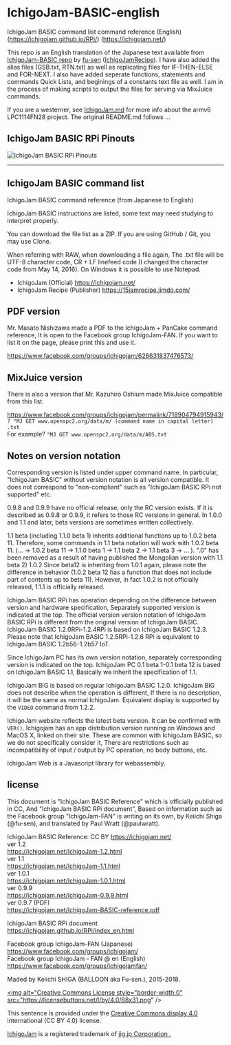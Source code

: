 # IchigoJam-BASIC-english
IchigoJam BASIC command list command reference (English) (https://ichigojam.github.io/RPi/) (https://ichigojam.net/)

This repo is an English translation of the Japanese text available from [IchigoJam-BASIC repo](https://github.com/fu-sen/IchigoJam-BASIC) by [fu-sen](https://github.com/fu-sen) ([IchigoJamRecipe](https://15jamrecipe.jimdo.com/)). I have also added the alias files (GSB.txt, RTN.txt) as well as replicating files for IF-THEN-ELSE and FOR-NEXT. I also have added seperate functions, statements and commands Quick Lists, and beginings of a constants text file as well. I am in the process of making scripts to output the files for serving via MixJuice commands.

If you are a westerner, see [IchigoJam.md](./IchigoJam.md) for more info about the armv6 LPC1114FN28 project. The original README.md follows ...

## IchigoJam BASIC RPi Pinouts
<img src="https://ichigojam.github.io/RPi/image/pin.png" alt="IchigoJam BASIC RPi Pinouts" title="IchigoJam BASIC RPi Pinouts">

---

## IchigoJam BASIC command list

IchigoJam BASIC command reference (from Japanese to English)

IchigoJam BASIC instructions are listed, some text may need studying to interpret properly.

You can download the file list as a ZIP. If you are using GitHub / Git, you may use Clone.

When referring with RAW, when downloading a file again, The .txt file will be UTF-8 character code, CR + LF linefeed code (I changed the character code from May 14, 2016). On Windows it is possible to use Notepad.

* IchigoJam (Official) https://ichigojam.net/
* IchigoJam Recipe (Publisher) https://15jamrecipe.jimdo.com/

## PDF version

Mr. Masato Nishizawa made a PDF to the IchigoJam + PanCake command reference, It is open to the Facebook group IchigoJam-FAN. If you want to list it on the page, please print this and use it.

https://www.facebook.com/groups/ichigojam/626631837476573/

## MixJuice version

There is also a version that Mr. Kazuhiro Oshium made MixJuice compatible from this list.

https://www.facebook.com/groups/ichigojam/permalink/718904794915943/  
`? "MJ GET www.openspc2.org/data/m/ (command name in capital letter) .txt`  
For example? `"MJ GET www.openspc2.org/data/m/ABS.txt`  

## Notes on version notation

Corresponding version is listed under upper command name. In particular, "IchigoJam BASIC" without version notation is all version compatible. It does not correspond to "non-compliant" such as "IchigoJam BASIC RPi not supported" etc.

0.9.8 and 0.9.9 have no official release, only the RC version exists. If it is described as 0.9.8 or 0.9.9, it refers to those RC versions in general. In 1.0.0 and 1.1 and later, beta versions are sometimes written collectively.

1.1 beta (including 1.1.0 beta 1) inherits additional functions up to 1.0.2 beta 11. Therefore, some commands in 1.1 beta notation will work with 1.0.2 beta 11. (... → 1.0.2 beta 11 → 1.1.0 beta 1 → 1.1 beta 2 → 1.1 beta 3 → ... ). ".0" has been removed as a result of having published the Mongolian version with 1.1 beta 2) 1.0.2 Since beta12 is inheriting from 1.0.1 again, please note the difference in behavior (1.0.2 beta 12 has a function that does not include part of contents up to beta 11). However, in fact 1.0.2 is not officially released, 1.1.1 is officially released.

IchigoJam BASIC RPi has operation depending on the difference between version and hardware specification, Separately supported version is indicated at the top. The official version version notation of IchigoJam BASIC RPi is different from the original version of IchigoJam BASIC. IchigoJam BASIC 1.2.0RPi-1.2.4RPi is based on IchigoJam BASIC 1.2.3. Please note that IchigoJam BASIC 1.2.5RPi-1.2.6 RPi is equivalent to IchigoJam BASIC 1.2b56-1.2b57 IoT.

Since IchigoJam PC has its own version notation, separately corresponding version is indicated on the top. IchigoJam PC 0.1 beta 1-0.1 beta 12 is based on IchigoJam BASIC 1.1, Basically we inherit the specification of 1.1.

IchigoJam BIG is based on regular IchigoJam BASIC 1.2.0. IchigoJam BIG does not describe when the operation is different, If there is no description, it will be the same as normal IchigoJam. Equivalent display is supported by the `VIDEO` command from 1.2.2.

IchigoJam website reflects the latest beta version. It can be confirmed with `VER()`. Ichigojam has an app distribution version running on Windows and MacOS X, linked on their site. These are common with IchigoJam BASIC, so we do not specifically consider it, There are restrictions such as incompatibility of input / output by PC operation, no body buttons, etc.

IchigoJam Web is a Javascript library for webassembly.

## license

This document is "IchigoJam BASIC Reference" which is officially published in CC, And "IchigoJam BASIC RPi document", Based on information such as the Facebook group "IchigoJam-FAN" is writing on its own, by Keiichi Shiga (@fu-sen), and translated by Paul Wratt (@paulwratt).

IchigoJam BASIC Reference: CC BY https://ichigojam.net/  
ver 1.2  
https://ichigojam.net/IchigoJam-1.2.html  
ver 1.1  
https://ichigojam.net/IchigoJam-1.1.html  
ver 1.0.1  
https://ichigojam.net/IchigoJam-1.0.1.html  
ver 0.9.9  
https://ichigojam.net/IchigoJam-0.9.9.html  
ver 0.9.7 (PDF)  
https://ichigojam.net/IchigoJam-BASIC-reference.pdf 

IchigoJam BASIC RPi document  
https://ichigojam.github.io/RPi/index_en.html  

Facebook group IchigoJam-FAN (Japanese)  
https://www.facebook.com/groups/ichigojam/  
Facebook group IchigoJam - FAN @ en (English)  
https://www.facebook.com/groups/ichigojamfan/  

Maded by Keiichi SHIGA (BALLOON aka Fu-sen.), 2015-2018.

<a rel="license" href="http://creativecommons.org/licenses/by/4.0/"><img alt="Creative Commons License style="border-width:0" src="https://licensebuttons.net/l/by/4.0/88x31.png" /></a>

This sentence is provided under the [Creative Commons display 4.0](http://creativecommons.org/licenses/by/4.0/) international (CC BY 4.0) license.

[IchigoJam](https://ichigojam.net/) is a registered trademark of [jig.jp Corporation .](https://jig.jp/)

